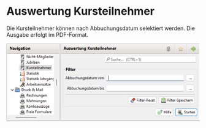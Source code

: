# Auswertung Kursteilnehmer

Die Kursteilnehmer können nach Abbuchungsdatum selektiert werden. Die Ausgabe erfolgt im PDF-Format.

![Auswertung Kursteilnehmer](../../v3.1.x/auswertungen/img/KursteilnehmerView.png)
